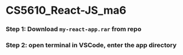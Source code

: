# CS5610_React-JS_ma6

### Step 1: Download `my-react-app.rar` from repo

### Step 2: open terminal in VSCode, enter the app directory










